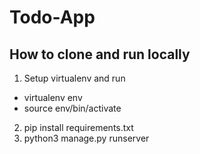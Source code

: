 # Todo-App
## How to clone and run locally

1. Setup virtualenv and run
  * virtualenv env
  * source env/bin/activate
2. pip install requirements.txt
3. python3 manage.py runserver
